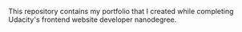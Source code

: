This repository contains my portfolio that I created while completing Udacity's frontend website developer nanodegree.